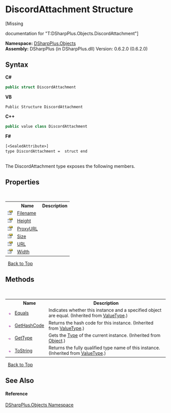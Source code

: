 # DiscordAttachment Structure
 

\[Missing <summary> documentation for "T:DSharpPlus.Objects.DiscordAttachment"\]

**Namespace:**&nbsp;<a href="b70db947-75ff-488f-5245-350c6ca1e522">DSharpPlus.Objects</a><br />**Assembly:**&nbsp;DSharpPlus (in DSharpPlus.dll) Version: 0.6.2.0 (0.6.2.0)

## Syntax

**C#**<br />
``` C#
public struct DiscordAttachment
```

**VB**<br />
``` VB
Public Structure DiscordAttachment
```

**C++**<br />
``` C++
public value class DiscordAttachment
```

**F#**<br />
``` F#
[<SealedAttribute>]
type DiscordAttachment =  struct end
```

<br />
The DiscordAttachment type exposes the following members.


## Properties
&nbsp;<table><tr><th></th><th>Name</th><th>Description</th></tr><tr><td>![Public property](media/pubproperty.gif "Public property")</td><td><a href="8e1ef373-7a42-0899-fca7-6af1283928b2">Filename</a></td><td /></tr><tr><td>![Public property](media/pubproperty.gif "Public property")</td><td><a href="bce3c06d-69c6-7d2a-8621-1d869afd2e4c">Height</a></td><td /></tr><tr><td>![Public property](media/pubproperty.gif "Public property")</td><td><a href="aab85e2e-89c6-bb34-6e72-e8521f0749d9">ProxyURL</a></td><td /></tr><tr><td>![Public property](media/pubproperty.gif "Public property")</td><td><a href="1f3c000e-a769-ef00-f406-2125a6585280">Size</a></td><td /></tr><tr><td>![Public property](media/pubproperty.gif "Public property")</td><td><a href="6bab582e-c15f-47f9-60ba-aaf944cf190e">URL</a></td><td /></tr><tr><td>![Public property](media/pubproperty.gif "Public property")</td><td><a href="68bd3676-6c1b-b703-006a-5493e1fe07b1">Width</a></td><td /></tr></table>&nbsp;
<a href="#discordattachment-structure">Back to Top</a>

## Methods
&nbsp;<table><tr><th></th><th>Name</th><th>Description</th></tr><tr><td>![Public method](media/pubmethod.gif "Public method")</td><td><a href="http://msdn2.microsoft.com/en-us/library/2dts52z7" target="_blank">Equals</a></td><td>
Indicates whether this instance and a specified object are equal.
 (Inherited from <a href="http://msdn2.microsoft.com/en-us/library/aey3s293" target="_blank">ValueType</a>.)</td></tr><tr><td>![Public method](media/pubmethod.gif "Public method")</td><td><a href="http://msdn2.microsoft.com/en-us/library/y3509fc2" target="_blank">GetHashCode</a></td><td>
Returns the hash code for this instance.
 (Inherited from <a href="http://msdn2.microsoft.com/en-us/library/aey3s293" target="_blank">ValueType</a>.)</td></tr><tr><td>![Public method](media/pubmethod.gif "Public method")</td><td><a href="http://msdn2.microsoft.com/en-us/library/dfwy45w9" target="_blank">GetType</a></td><td>
Gets the <a href="http://msdn2.microsoft.com/en-us/library/42892f65" target="_blank">Type</a> of the current instance.
 (Inherited from <a href="http://msdn2.microsoft.com/en-us/library/e5kfa45b" target="_blank">Object</a>.)</td></tr><tr><td>![Public method](media/pubmethod.gif "Public method")</td><td><a href="http://msdn2.microsoft.com/en-us/library/wb77sz3h" target="_blank">ToString</a></td><td>
Returns the fully qualified type name of this instance.
 (Inherited from <a href="http://msdn2.microsoft.com/en-us/library/aey3s293" target="_blank">ValueType</a>.)</td></tr></table>&nbsp;
<a href="#discordattachment-structure">Back to Top</a>

## See Also


#### Reference
<a href="b70db947-75ff-488f-5245-350c6ca1e522">DSharpPlus.Objects Namespace</a><br />